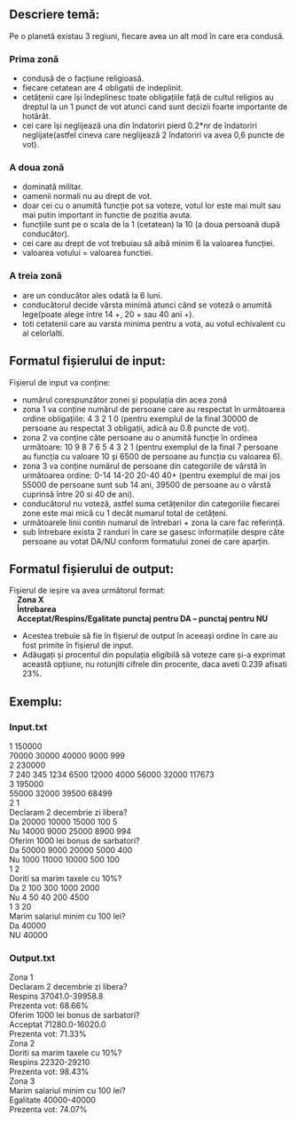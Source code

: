 ## Descriere temă: <br> 
 Pe o planetă existau 3 regiuni, fiecare avea un alt mod în care era condusă. <br>
### Prima zonă
- condusă de o facțiune religioasă.
- fiecare cetatean are 4 obligatii de indeplinit.
- cetățenii care își îndeplinesc toate obligațiile față de cultul religios au dreptul la un 1 punct de vot atunci cand sunt decizii foarte importante de hotărât.
- cei care își neglijează una din îndatoriri pierd 0.2*nr de îndatoriri neglijate(astfel cineva care neglijează 2 îndatoriri va avea 0,6 puncte de vot). <br>
### A doua zonă
- dominată militar.
- oamenii normali nu au drept de vot.
- doar cei cu o anumită funcție pot sa voteze, votul lor este mai mult sau mai putin important in functie de pozitia avuta.
- funcțiile sunt pe o scala de la 1 (cetatean) la 10 (a doua persoană după conducător).
- cei care au drept de vot trebuiau să aibă minim 6 la valoarea funcției.
- valoarea votului = valoarea functiei. <br>
### A treia zonă
- are un conducător ales odată la 6 luni.
- conducătorul decide vârsta minimă atunci când se voteză o anumită lege(poate alege intre 14 +, 20 + sau 40 ani +).
- toti cetatenii care au varsta minima pentru a vota, au votul echivalent cu al celorlalti. <br>

## Formatul fișierului de input:
Fișierul de input va conține:
- numărul corespunzător zonei și populația din acea zonă
- zona 1 va conține numărul de persoane care au respectat în următoarea ordine obligațiile: 4 3 2 1 0 (pentru exemplul de la final 30000 de persoane au respectat 3 obligații, adică au 0.8 puncte de vot).
- zona 2 va conține câte persoane au o anumită funcție în ordinea următoare: 10 9 8 7 6 5 4 3 2 1 (pentru exemplul de la final 7 persoane au funcția cu valoare 10 și 6500 de persoane au funcția cu valoarea 6).
- zona 3 va conține numărul de persoane din categoriile de vârstă în următoarea ordine: 0-14 14-20 20-40 40+ (pentru exemplul de mai jos 55000 de persoane sunt sub 14 ani, 39500 de persoane au o vârstă cuprinsă între 20 si 40 de ani).
- conducătorul nu voteză, astfel suma cetățenilor din categoriile fiecarei zone este mai mică cu 1 decât numarul total de cetățeni.
- următoarele linii contin numarul de întrebari + zona la care fac referință.
- sub întrebare exista 2 randuri în care se gasesc informațiile despre câte persoane au votat DA/NU conform formatului zonei de care aparțin.  <br>

## Formatul fișierului de output:
Fișierul de ieșire va avea următorul format: <br>
&emsp;**Zona X** <br>
&emsp;**Întrebarea** <br>
&emsp;**Acceptat/Respins/Egalitate punctaj pentru DA – punctaj pentru NU** <br>
- Acestea trebuie să fie în fișierul de output în aceeași ordine în care au fost primite în fișierul de input.
- Adăugați și procentul din populația eligibilă să voteze care și-a exprimat această opțiune, nu rotunjiti cifrele din procente, daca aveti 0.239 afisati 23%. <br>
## Exemplu:
### Input.txt 
 1 150000 <br>
 70000 30000 40000 9000 999 <br>
 2 230000 <br>
 7 240 345 1234 6500 12000 4000 56000 32000 117673 <br>
 3 195000 <br>
 55000 32000 39500 68499 <br>
 2 1 <br>
 Declaram 2 decembrie zi libera? <br>
 Da 20000 10000 15000 100 5 <br>
 Nu 14000 9000 25000 8900 994 <br>
 Oferim 1000 lei bonus de sarbatori? <br>
 Da 50000 9000 20000 5000 400 <br>
 Nu 1000 11000 10000 500 100 <br>
 1 2 <br>
 Doriti sa marim taxele cu 10%? <br>
 Da 2 100 300 1000 2000 <br>
 Nu 4 50 40 200 4500 <br>
 1 3 20 <br>
 Marim salariul minim cu 100 lei? <br>
 Da 40000 <br>
 NU 40000 <br>
### Output.txt
 Zona 1 <br>
 Declaram 2 decembrie zi libera? <br>
 Respins 37041.0-39958.8 <br>
 Prezenta vot: 68.66% <br>
 Oferim 1000 lei bonus de sarbatori? <br>
 Acceptat 71280.0-16020.0 <br>
 Prezenta vot: 71.33% <br>
 Zona 2 <br>
 Doriti sa marim taxele cu 10%? <br>
 Respins 22320-29210 <br>
 Prezenta vot: 98.43% <br>
 Zona 3 <br>
 Marim salariul minim cu 100 lei? <br>
 Egalitate 40000-40000 <br>
 Prezenta vot: 74.07% <br>

